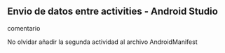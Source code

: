 <h2>Envio de datos entre activities -  Android Studio</h2>

<p>comentario</p>
<p> No olvidar añadir la segunda actividad  al archivo AndroidManifest</p>


